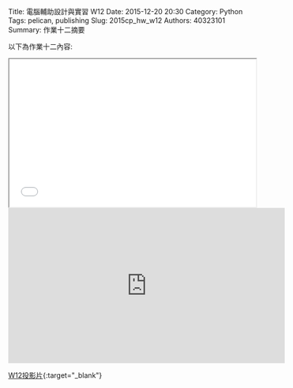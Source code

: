 Title: 電腦輔助設計與實習  W12
Date: 2015-12-20  20:30
Category: Python
Tags: pelican, publishing
Slug: 2015cp_hw_w12
Authors: 40323101
Summary: 作業十二摘要

以下為作業十二內容:

<iframe src="40323101_cp_w12.html" width="500" height="300"></iframe>
<iframe width="560" height="315" src="https://www.youtube.com/embed/VrAWEZfZsCw" frameborder="0" allowfullscreen></iframe>

[W12投影片](40323101_cp_w12.html){:target="_blank"}




